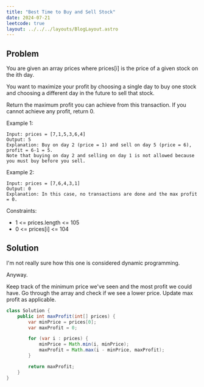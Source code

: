 ```yaml
---
title: "Best Time to Buy and Sell Stock"
date: 2024-07-21
leetcode: true
layout: ../../../layouts/BlogLayout.astro
---
```


## Problem

You are given an array prices where prices[i] is the price of a given stock on the ith day.

You want to maximize your profit by choosing a single day to buy one stock and choosing a different day in the future to sell that stock.

Return the maximum profit you can achieve from this transaction. If you cannot achieve any profit, return 0.

Example 1:

```text
Input: prices = [7,1,5,3,6,4]
Output: 5
Explanation: Buy on day 2 (price = 1) and sell on day 5 (price = 6), profit = 6-1 = 5.
Note that buying on day 2 and selling on day 1 is not allowed because you must buy before you sell.
```

Example 2:

```text
Input: prices = [7,6,4,3,1]
Output: 0
Explanation: In this case, no transactions are done and the max profit = 0.
```

Constraints:

- 1 <= prices.length <= 105
- 0 <= prices[i] <= 104

## Solution

I'm not really sure how this one is considered dynamic programming.

Anyway.

Keep track of the minimum price we've seen and the most profit we could have. Go through the array and check if we see a lower price. Update max profit as applicable.

```java
class Solution {
    public int maxProfit(int[] prices) {
        var minPrice = prices[0];
        var maxProfit = 0;

        for (var i : prices) {
            minPrice = Math.min(i, minPrice);
            maxProfit = Math.max(i - minPrice, maxProfit);
        }

        return maxProfit;
    }
}
```

